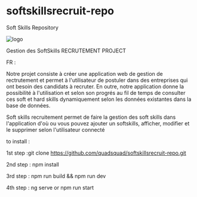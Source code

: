 # softskillsrecruit-repo
Soft Skills Repository

![logo](https://user-images.githubusercontent.com/92694381/139270280-fd26f282-b2d0-445e-9163-180ede3073ba.png)


Gestion des SoftSkills
RECRUTEMENT PROJECT

FR :

Notre projet consiste à créer une application web de gestion de rectrutement et permet à l'utilisateur de postuler dans des entreprises qui ont besoin des candidats à recruter. En outre, notre application donne la possibilité à l'utilisation et selon son progrés au fil de temps de consulter ces soft et hard skills dynamiquement selon les données existantes dans la base de données.

Soft skills recruitement permet de faire la gestion des soft skills dans l'application d'où ou vous pouvez ajouter un softskills, afficher, modifier et le supprimer selon l'utilisateur connecté 

to install :

1st step :git clone https://github.com/quadsquad/softskillsrecruit-repo.git

2nd step : npm install

3rd step : npm run build && npm run dev

4th step : ng serve or npm run start
